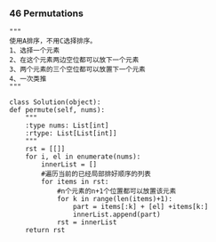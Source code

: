 ### 46		Permutations

	"""
	使用A排序，不用C选择排序。
	1、选择一个元素
	2、在这个元素两边空位都可以放下一个元素
	3、两个元素的三个空位都可以放置下一个元素
	4、一次类推
	"""

	class Solution(object):
    def permute(self, nums):
        """
        :type nums: List[int]
        :rtype: List[List[int]]
        """
        rst = [[]]
        for i, el in enumerate(nums):
        	innerList = []
			#遍历当前的已经局部排好顺序的列表
        	for items in rst:
				#n个元素的n+1个位置都可以放置该元素
        		for k in range(len(items)+1):
        			part = items[:k] + [el] +items[k:]
        			innerList.append(part)
        		rst = innerList
        return rst

